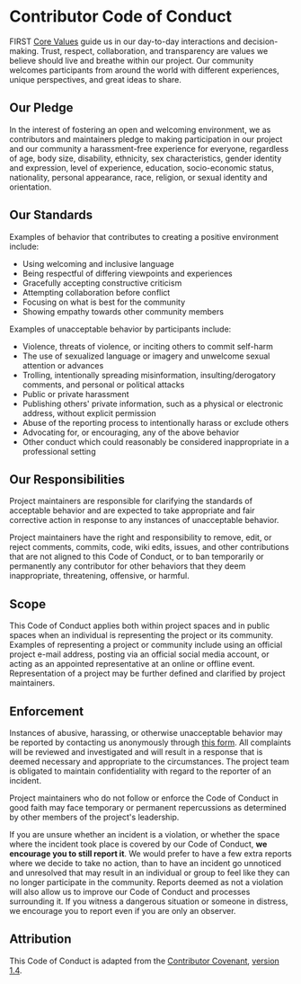# Contributor Code of Conduct

FIRST [Core Values](https://www.firstinspires.org/robotics/fll/core-values)
guide us in our day-to-day interactions and decision-making.  Trust, respect,
collaboration, and transparency are values we believe should live and breathe
within our project.  Our community welcomes participants from around the world
with different experiences, unique perspectives, and great ideas to share.

## Our Pledge

In the interest of fostering an open and welcoming environment, we as
contributors and maintainers pledge to making participation in our project and
our community a harassment-free experience for everyone, regardless of age,
body size, disability, ethnicity, sex characteristics, gender identity and
expression, level of experience, education, socio-economic status, nationality,
personal appearance, race, religion, or sexual identity and orientation.

## Our Standards

Examples of behavior that contributes to creating a positive environment
include:

- Using welcoming and inclusive language
- Being respectful of differing viewpoints and experiences
- Gracefully accepting constructive criticism
- Attempting collaboration before conflict
- Focusing on what is best for the community
- Showing empathy towards other community members

Examples of unacceptable behavior by participants include:

- Violence, threats of violence, or inciting others to commit self-harm
- The use of sexualized language or imagery and unwelcome sexual attention or
  advances
- Trolling, intentionally spreading misinformation, insulting/derogatory
  comments, and personal or political attacks
- Public or private harassment
- Publishing others' private information, such as a physical or electronic
  address, without explicit permission
- Abuse of the reporting process to intentionally harass or exclude others
- Advocating for, or encouraging, any of the above behavior
- Other conduct which could reasonably be considered inappropriate in a
  professional setting

## Our Responsibilities

Project maintainers are responsible for clarifying the standards of acceptable
behavior and are expected to take appropriate and fair corrective action in
response to any instances of unacceptable behavior.

Project maintainers have the right and responsibility to remove, edit, or
reject comments, commits, code, wiki edits, issues, and other contributions
that are not aligned to this Code of Conduct, or to ban temporarily or
permanently any contributor for other behaviors that they deem inappropriate,
threatening, offensive, or harmful.

## Scope

This Code of Conduct applies both within project spaces and in public spaces
when an individual is representing the project or its community.  Examples of
representing a project or community include using an official project e-mail
address, posting via an official social media account, or acting as an
appointed representative at an online or offline event.  Representation of a
project may be further defined and clarified by project maintainers.

## Enforcement

Instances of abusive, harassing, or otherwise unacceptable behavior may be
reported by contacting us anonymously through
[this form](https://forms.gle/6BTJwapTZBe4ZyRn6).  All complaints will be
reviewed and investigated and will result in a response that is deemed
necessary and appropriate to the circumstances.  The project team is obligated
to maintain confidentiality with regard to the reporter of an incident.

Project maintainers who do not follow or enforce the Code of Conduct in good
faith may face temporary or permanent repercussions as determined by other
members of the project's leadership.

If you are unsure whether an incident is a violation, or whether the space
where the incident took place is covered by our Code of Conduct, **we encourage
you to still report it**.  We would prefer to have a few extra reports where we
decide to take no action, than to have an incident go unnoticed and unresolved
that may result in an individual or group to feel like they can no longer
participate in the community.  Reports deemed as not a violation will also
allow us to improve our Code of Conduct and processes surrounding it.  If you
witness a dangerous situation or someone in distress, we encourage you to
report even if you are only an observer.

## Attribution

This Code of Conduct is adapted from the
[Contributor Covenant](https://www.contributor-covenant.org/),
[version 1.4](https://www.contributor-covenant.org/version/1/4/code-of-conduct.html).